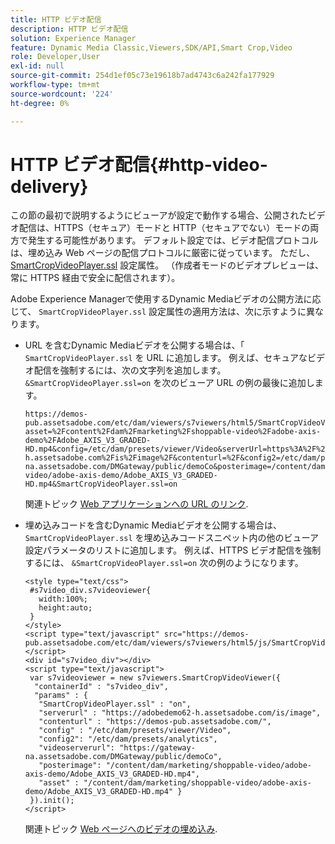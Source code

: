 ```yaml
---
title: HTTP ビデオ配信
description: HTTP ビデオ配信
solution: Experience Manager
feature: Dynamic Media Classic,Viewers,SDK/API,Smart Crop,Video
role: Developer,User
exl-id: null
source-git-commit: 254d1ef05c73e19618b7ad4743c6a242fa177929
workflow-type: tm+mt
source-wordcount: '224'
ht-degree: 0%

---
```


# HTTP ビデオ配信{#http-video-delivery}

<!-- >[!NOTE]
>
>Secure Video Delivery only applies to AEM 6.2 with the installation of [Feature Pack-13480](https://www.adobeaemcloud.com/content/marketplace/marketplaceProxy.html?packagePath=/content/companies/public/adobe/packages/cq620/featurepack/cq-6.2.0-featurepack-13480) and to AEM 6.1 with installation of [Feature Pack NPR-15011](https://www.adobeaemcloud.com/content/marketplace/marketplaceProxy.html?packagePath=/content/companies/public/adobe/packages/cq610/featurepack/cq-6.1.0-featurepack-15011). -->

この節の最初で説明するようにビューアが設定で動作する場合、公開されたビデオ配信は、HTTPS（セキュア）モードと HTTP（セキュアでない）モードの両方で発生する可能性があります。 デフォルト設定では、ビデオ配信プロトコルは、埋め込み Web ページの配信プロトコルに厳密に従っています。 ただし、 [SmartCropVideoPlayer.ssl](../../c-html5-s7-aem-asset-viewers/c-html5-mixedmedia-viewer-about/r-html5-mixedmedia-viewer-config-attrib/r-html5-mixedmedia-viewer-config-attrib-videoplayer-ssl.md#reference-df0a29aa8a584cebaaa1c7bb6fab362e) 設定属性。 （作成者モードのビデオプレビューは、常に HTTPS 経由で安全に配信されます）。

Adobe Experience Managerで使用するDynamic Mediaビデオの公開方法に応じて、 `SmartCropVideoPlayer.ssl` 設定属性の適用方法は、次に示すように異なります。

* URL を含むDynamic Mediaビデオを公開する場合は、「 `SmartCropVideoPlayer.ssl` を URL に追加します。 例えば、セキュアなビデオ配信を強制するには、次の文字列を追加します。 `&SmartCropVideoPlayer.ssl=on` を次のビューア URL の例の最後に追加します。

   ```
   https://demos-pub.assetsadobe.com/etc/dam/viewers/s7viewers/html5/SmartCropVideoViewer.html?asset=%2Fcontent%2Fdam%2Fmarketing%2Fshoppable-video%2Fadobe-axis-demo%2FAdobe_AXIS_V3_GRADED-HD.mp4&config=/etc/dam/presets/viewer/Video&serverUrl=https%3A%2F%2Fadobedemo62-h.assetsadobe.com%2Fis%2Fimage%2F&contenturl=%2F&config2=/etc/dam/presets/analytics&videoserverurl=https://gateway-na.assetsadobe.com/DMGateway/public/demoCo&posterimage=/content/dam/marketing/shoppable-video/adobe-axis-demo/Adobe_AXIS_V3_GRADED-HD.mp4&SmartCropVideoPlayer.ssl=on
   ```

   関連トピック [Web アプリケーションへの URL のリンク](https://experienceleague.adobe.com/docs/experience-manager-65/assets/dynamic/linking-urls-to-yourwebapplication.html?lang=en#dynamic).

* 埋め込みコードを含むDynamic Mediaビデオを公開する場合は、 `SmartCropVideoPlayer.ssl` を埋め込みコードスニペット内の他のビューア設定パラメータのリストに追加します。 例えば、HTTPS ビデオ配信を強制するには、 `&SmartCropVideoPlayer.ssl=on` 次の例のようになります。

   ```
   <style type="text/css"> 
    #s7video_div.s7videoviewer{ 
      width:100%;  
      height:auto; 
    } 
   </style> 
   <script type="text/javascript" src="https://demos-pub.assetsadobe.com/etc/dam/viewers/s7viewers/html5/js/SmartCropVideoViewer.js"></script> 
   <div id="s7video_div"></div> 
   <script type="text/javascript"> 
    var s7videoviewer = new s7viewers.SmartCropVideoViewer({ 
     "containerId" : "s7video_div", 
     "params" : {  
      "SmartCropVideoPlayer.ssl" : "on", 
      "serverurl" : "https://adobedemo62-h.assetsadobe.com/is/image", 
      "contenturl" : "https://demos-pub.assetsadobe.com/",  
      "config" : "/etc/dam/presets/viewer/Video", 
      "config2": "/etc/dam/presets/analytics", 
      "videoserverurl": "https://gateway-na.assetsadobe.com/DMGateway/public/demoCo", 
      "posterimage": "/content/dam/marketing/shoppable-video/adobe-axis-demo/Adobe_AXIS_V3_GRADED-HD.mp4", 
      "asset" : "/content/dam/marketing/shoppable-video/adobe-axis-demo/Adobe_AXIS_V3_GRADED-HD.mp4" } 
    }).init(); 
   </script>
   ```

   関連トピック [Web ページへのビデオの埋め込み](https://experienceleague.adobe.com/docs/experience-manager-65/assets/dynamic/linking-urls-to-yourwebapplication.html#dynamic).
